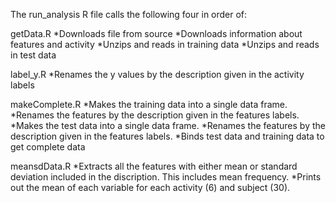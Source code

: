 The run\_analysis R file calls the following four in order of:

getData.R
*Downloads file from source
*Downloads information about features and activity
*Unzips and reads in training data
*Unzips and reads in test data

label\_y.R
\*Renames the y values by the description given in the activity labels

makeComplete.R
*Makes the training data into a single data frame.
*Renames the features by the description given in the features labels.
*Makes the test data into a single data frame.
*Renames the features by the description given in the features labels.
\*Binds test data and training data to get complete data

meansdData.R
*Extracts all the features with either mean or standard deviation included in the discription. This includes mean frequency.
*Prints out the mean of each variable for each activity (6) and subject (30).
